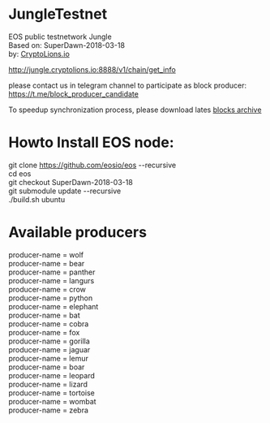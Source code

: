 # JungleTestnet
EOS public testnetwork Jungle   
Based on: SuperDawn-2018-03-18  
by: <a href="http://CryptoLions.io">CryptoLions.io</a>  

http://jungle.cryptolions.io:8888/v1/chain/get_info

please contact us in telegram channel to participate as block producer: https://t.me/block_producer_candidate

To speedup synchronization process, please download lates <a href="http://jungle.cryptolions.io:9898/blocks/jungleBlocks.tar.gz">blocks archive </a>

# Howto Install EOS node:  
  
git clone https://github.com/eosio/eos --recursive  
cd eos  
git checkout SuperDawn-2018-03-18  
git submodule update --recursive  
./build.sh ubuntu  

# Available producers
producer-name = wolf  
producer-name = bear  
producer-name = panther  
producer-name = langurs  
producer-name = crow  
producer-name = python  
producer-name = elephant  
producer-name = bat  
producer-name = cobra  
producer-name = fox  
producer-name = gorilla  
producer-name = jaguar  
producer-name = lemur  
producer-name = boar  
producer-name = leopard  
producer-name = lizard  
producer-name = tortoise  
producer-name = wombat  
producer-name = zebra  
